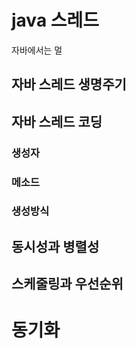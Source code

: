 # java 스레드
자바에서는 멀
## 자바 스레드 생명주기
## 자바 스레드 코딩
### 생성자
### 메소드
### 생성방식
## 동시성과 병렬성
## 스케줄링과 우선순위
# 동기화
